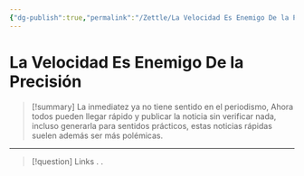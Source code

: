 ```yaml
---
{"dg-publish":true,"permalink":"/Zettle/La Velocidad Es Enemigo De la Precisión/","title":"La Velocidad Es Enemigo De la Precisión","updated":"2023-12-30T18:05:49.712-05:00"}
---
```



# La Velocidad Es Enemigo De la Precisión

> [!summary] 
> La inmediatez ya no tiene sentido en el periodismo, Ahora todos pueden llegar rápido y publicar la noticia sin verificar nada, incluso generarla para sentidos prácticos, estas noticias rápidas suelen además ser más polémicas.

- - - 
> [!question] Links
> .
> .
